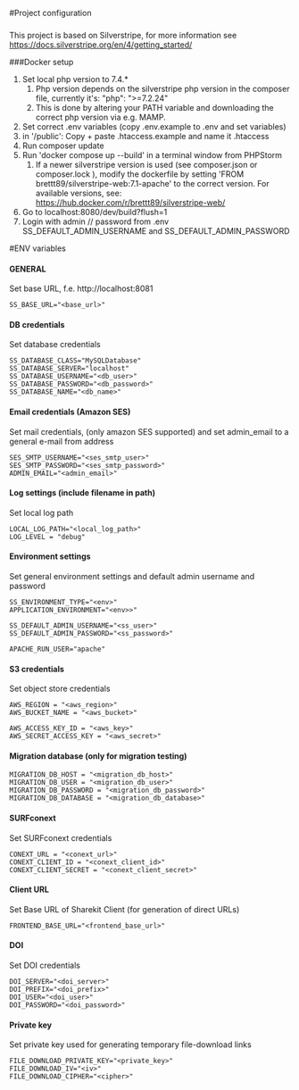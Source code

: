 #Project configuration

###
This project is based on Silverstripe, for more information see https://docs.silverstripe.org/en/4/getting_started/

###Docker setup

1. Set local php version to 7.4.* 
   1. Php version depends on the silverstripe php version in the composer file, currently it's: "php": ">=7.2.24"
   1. This is done by altering your PATH variable and downloading the correct php version via e.g. MAMP.
2. Set correct .env variables (copy .env.example to .env and set variables)
3. in '/public': Copy + paste .htaccess.example and name it .htaccess  
4. Run composer update
5. Run 'docker compose up --build' in a terminal window from PHPStorm
   1. If a newer silverstripe version is used (see composer.json or composer.lock ), modify the dockerfile by setting 'FROM brettt89/silverstripe-web:7.1-apache' to the correct version. For available versions, see: https://hub.docker.com/r/brettt89/silverstripe-web/
6. Go to localhost:8080/dev/build?flush=1
7. Login with admin // password from .env SS_DEFAULT_ADMIN_USERNAME and SS_DEFAULT_ADMIN_PASSWORD

#ENV variables

#### GENERAL
Set base URL, f.e. http://localhost:8081

```SS_BASE_URL="<base_url>"```

#### DB credentials
Set database credentials

`````
SS_DATABASE_CLASS="MySQLDatabase"
SS_DATABASE_SERVER="localhost"
SS_DATABASE_USERNAME="<db_user>"
SS_DATABASE_PASSWORD="<db_password>"
SS_DATABASE_NAME="<db_name>"
`````

#### Email credentials (Amazon SES)
Set mail credentials, (only amazon SES supported) and set admin_email to a general e-mail from address
```
SES_SMTP_USERNAME="<ses_smtp_user>"
SES_SMTP_PASSWORD="<ses_smtp_password>"
ADMIN_EMAIL="<admin_email>"
```

#### Log settings (include filename in path)
Set local log path
```
LOCAL_LOG_PATH="<local_log_path>"
LOG_LEVEL = "debug"
```
#### Environment settings
Set general environment settings and default admin username and password
```
SS_ENVIRONMENT_TYPE="<env>"
APPLICATION_ENVIRONMENT="<env>>"

SS_DEFAULT_ADMIN_USERNAME="<ss_user>"
SS_DEFAULT_ADMIN_PASSWORD="<ss_password>"

APACHE_RUN_USER="apache"
```
#### S3 credentials
Set object store credentials
```
AWS_REGION = "<aws_region>"
AWS_BUCKET_NAME = "<aws_bucket>"

AWS_ACCESS_KEY_ID = "<aws_key>"
AWS_SECRET_ACCESS_KEY = "<aws_secret>"
```

#### Migration database (only for migration testing)
```
MIGRATION_DB_HOST = "<migration_db_host>"
MIGRATION_DB_USER = "<migration_db_user>"
MIGRATION_DB_PASSWORD = "<migration_db_password>"
MIGRATION_DB_DATABASE = "<migration_db_database>"
```

#### SURFconext
Set SURFconext credentials
```
CONEXT_URL = "<conext_url>"
CONEXT_CLIENT_ID = "<conext_client_id>"
CONEXT_CLIENT_SECRET = "<conext_client_secret>"
```

#### Client URL
Set Base URL of Sharekit Client (for generation of direct URLs)
```
FRONTEND_BASE_URL="<frontend_base_url>"
```

#### DOI
Set DOI credentials
```
DOI_SERVER="<doi_server>"
DOI_PREFIX="<doi_prefix>"
DOI_USER="<doi_user>"
DOI_PASSWORD="<doi_password>"
```

#### Private key
Set private key used for generating temporary file-download links
```
FILE_DOWNLOAD_PRIVATE_KEY="<private_key>"
FILE_DOWNLOAD_IV="<iv>"
FILE_DOWNLOAD_CIPHER="<cipher>"
```
